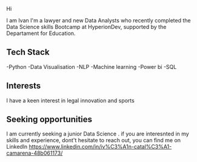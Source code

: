 Hi

I am Ivan
I'm a lawyer and new Data Analysts who recently completed the Data Science skills Bootcamp at HyperionDev, supported by the Departament for Education.

## Tech Stack
-Python
-Data Visualisation
-NLP
-Machine learning
-Power bi
-SQL
## Interests
I have a keen interest in legal innovation and sports

## Seeking opportunities
I am currently seeking a junior Data Science . if you are interesnted in my skills and experience, dont't hesitate to reach out, you can find me on Linkedln  https://www.linkedin.com/in/iv%C3%A1n-catal%C3%A1-camarena-48b061173/
